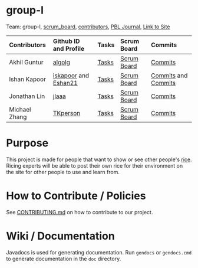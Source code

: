 # group-l

Team: group-l, [scrum_board](https://github.com/iskapoor/group-l/projects/1), [contributors](https://github.com/iskapoor/group-l/graphs/contributors), [PBL Journal](), [Link to Site]()

| Contributors | Github ID and Profile| Tasks  | Scrum Board | Commits |
| :------------  |:--------------- | :----- | :---------- | :------ |
| Akhil Guntur | [algolg](https://github.com/algolg) | [Tasks](https://github.com/iskapoor/group-l/issues?q=assignee%3Aalgolg+) | [Scrum Board](https://github.com/iskapoor/group-l/projects/1?card_filter_query=assignee%3Aalgolg) | [Commits](https://github.com/iskapoor/group-l/commits?author=algolg) |
| Ishan Kapoor    | [iskapoor](https://github.com/Eshan21) and [Eshan21](https://github.com/Eshan21) | [Tasks](https://github.com/iskapoor/group-l/issues?q=label%3Aishan) | [Scrum Board](https://github.com/iskapoor/group-l/projects/1?card_filter_query=label%3Aishan) | [Commits](https://github.com/iskapoor/group-l/commits?author=iskapoor) and [Commits](https://github.com/iskapoor/group-l/commits?author=Eshan21) |
| Jonathan Lin     | [jlaaa](https://github.com/jlaaa) | [Tasks](https://github.com/iskapoor/group-l/issues?q=assignee%3Ajlaaa+) | [Scrum Board](https://github.com/iskapoor/group-l/projects/1?card_filter_query=assignee%3ATKjlaaa) | [Commits](https://github.com/iskapoor/group-l/commits?author=jlaaa) |
| Michael Zhang   | [TKperson](https://github.com/TKperson) | [Tasks](https://github.com/iskapoor/group-l/issues?q=assignee%3ATKperson+) | [Scrum Board](https://github.com/iskapoor/group-l/projects/1?card_filter_query=assignee%3ATKperson) | [Commits](https://github.com/iskapoor/group-l/commits?author=TKperson) |


# Purpose

This project is made for people that want to show or see other people's [rice](https://thatnixguy.github.io/posts/ricing/). Ricing experts will be able to post their own rice for their environment on the site for other people to use and learn from.

# How to Contribute / Policies

See [CONTRIBUTING.md](CONTRIBUTING.md) on how to contribute to our project.

# Wiki / Documentation

Javadocs is used for generating documentation. Run `gendocs` or `gendocs.cmd` to generate documentation in the `doc` directory.
